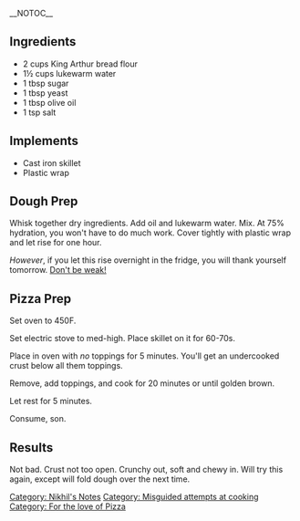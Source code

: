 \_\_NOTOC\_\_

Ingredients
-----------

-   2 cups King Arthur bread flour
-   1½ cups lukewarm water
-   1 tbsp sugar
-   1 tbsp yeast
-   1 tbsp olive oil
-   1 tsp salt

Implements
----------

-   Cast iron skillet
-   Plastic wrap

Dough Prep
----------

Whisk together dry ingredients. Add oil and lukewarm water. Mix. At 75%
hydration, you won't have to do much work. Cover tightly with plastic
wrap and let rise for one hour.

*However*, if you let this rise overnight in the fridge, you will thank
yourself tomorrow. [Don't be
weak!](http://en.wikipedia.org/wiki/Stanford_marshmallow_experiment)

Pizza Prep
----------

Set oven to 450F.

Set electric stove to med-high. Place skillet on it for 60-70s.

Place in oven with *no* toppings for 5 minutes. You'll get an
undercooked crust below all them toppings.

Remove, add toppings, and cook for 20 minutes or until golden brown.

Let rest for 5 minutes.

Consume, son.

Results
-------

Not bad. Crust not too open. Crunchy out, soft and chewy in. Will try
this again, except will fold dough over the next time.

[Category: Nikhil's Notes](Category:_Nikhil's_Notes "wikilink")
[Category: Misguided attempts at
cooking](Category:_Misguided_attempts_at_cooking "wikilink") [Category:
For the love of Pizza](Category:_For_the_love_of_Pizza "wikilink")

